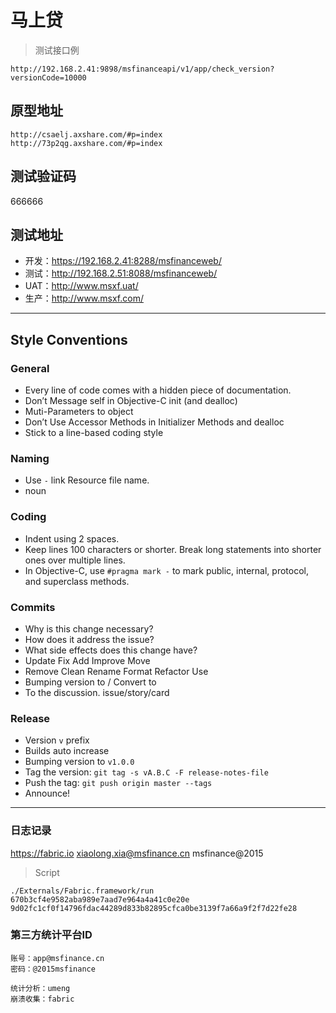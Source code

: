 # 马上贷

> 测试接口例

```
http://192.168.2.41:9898/msfinanceapi/v1/app/check_version?versionCode=10000
```

## 原型地址

```
http://csaelj.axshare.com/#p=index
http://73p2qg.axshare.com/#p=index
```

## 测试验证码

666666

## 测试地址

- 开发：https://192.168.2.41:8288/msfinanceweb/
- 测试：http://192.168.2.51:8088/msfinanceweb/
- UAT：http://www.msxf.uat/
- 生产：http://www.msxf.com/

---

## Style Conventions

### General

- Every line of code comes with a hidden piece of documentation.
- Don’t Message self in Objective-C init (and dealloc)
- Muti-Parameters to object
- Don’t Use Accessor Methods in Initializer Methods and dealloc
- Stick to a line-based coding style

### Naming

- Use `-`  link Resource file name.
- noun

### Coding

- Indent using 2 spaces.
- Keep lines 100 characters or shorter. Break long statements into
  shorter ones over multiple lines.
- In Objective-C, use `#pragma mark -` to mark public, internal,
  protocol, and superclass methods.

### Commits

- Why is this change necessary?
- How does it address the issue?
- What side effects does this change have?
- Update Fix Add Improve Move
- Remove Clean Rename Format Refactor Use
- Bumping version to / Convert to
- To the discussion. issue/story/card

### Release

- Version `v` prefix
- Builds auto increase
- Bumping version to `v1.0.0`
- Tag the version: `git tag -s vA.B.C -F release-notes-file`
- Push the tag: `git push origin master --tags`
- Announce!

---

### 日志记录

https://fabric.io
xiaolong.xia@msfinance.cn
msfinance@2015

> Script

    ./Externals/Fabric.framework/run 670b3cf4e9582aba989e7aad7e964a4a41c0e20e 9d02fc1cf0f14796fdac44289d833b82895cfca0be3139f7a66a9f2f7d22fe28

### 第三方统计平台ID

```
账号：app@msfinance.cn
密码：@2015msfinance

统计分析：umeng
崩溃收集：fabric
```
